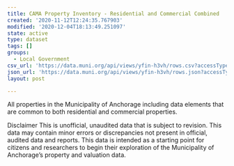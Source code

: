 ```yaml
---
title: CAMA Property Inventory - Residential and Commercial Combined
created: '2020-11-12T12:24:35.767903'
modified: '2020-12-04T18:13:49.251097'
state: active
type: dataset
tags: []
groups:
  - Local Government
csv_url: 'https://data.muni.org/api/views/yfin-h3vh/rows.csv?accessType=DOWNLOAD'
json_url: 'https://data.muni.org/api/views/yfin-h3vh/rows.json?accessType=DOWNLOAD'
layout: post

---
```

All properties in the Municipality of Anchorage including data elements that are common to both residential and commercial properties.

Disclaimer
This is unofficial, unaudited data that is subject to revision. This data may contain minor errors or discrepancies not present in official, audited data and reports. This data is intended as a starting point for citizens and researchers to begin their exploration of the Municipality of Anchorage’s property and valuation data.
